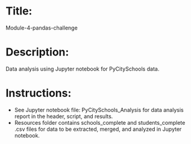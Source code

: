 # Title: 
Module-4-pandas-challenge

# Description:
Data analysis using Jupyter notebook for PyCitySchools data.

# Instructions:
- See Jupyter notebook file: PyCitySchools_Analysis for data analysis report in the header, script, and results.
- Resources folder contains schools_complete and students_complete .csv files for data to be extracted, merged, and analyzed in Jupyter notebook.